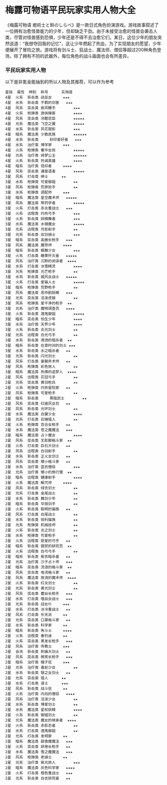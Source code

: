 # 梅露可物语平民玩家实用人物大全

《梅露可物语 癒術士と鈴のしらべ》是一款日式角色扮演游戏。游戏故事叙述了一位拥有治愈怪兽能力的少年，但却缺乏干劲。由于未接受治愈的怪兽会袭击人类，尽管对怪兽感到恐惧，少年还是不得不去治愈它们。某日，这位少年的朋友突然说道：“我想夺回我的记忆”，这让少年燃起了热血，为了实现朋友的愿望，少年便展开了冒险之旅。游戏将有剑斗士、狂战士、魔法师、僧侣等超过200种角色登场，除了拥有不同的武器外，每位角色的战斗画面也会有所差异。

### 平民玩家实用人物

以下是非氪金能抽到的所以人物及其推荐，可以作为参考

    星级	属性	种别	称号		实用度
    4星	火系	斩击类	战巫女		★★★
    4星	水系	斩击类	不羁的剑客	★★★
    4星	风系	突击类	疾风鞭手		★★★
    4星	火系	枪弹类	游侠赌客		★★★★
    4星	风系	突击类	冷酷忠臣		★★★★★
    4星	光系	魔法类	飞空之翼		★★★★★
    4星	水系	斩击类	风花银影		★★★
    4星	暗系	魔法类	少数民族		★★★★★★
    4星	水系	斩击类 	封印爱好者	★★★
    4星	水系	治疗类	博学家		★★★
    4星	火系	枪弹类	奢华女孩		★★★★★
    4星	光系	治疗类	绮梦公主		★★★★★★
    4星	火系	斩击类	热诚英雄		★★★★
    4星	暗系	治疗类	信仰者		★★★★
    4星	风系	突击类	通兽语者		★★★★★
    3星	风系	打击类	绅士		★★
    3星	水系	枪弹类	可爱御姐		★★
    3星	风系	枪弹类	荒原抢手		★★
    3星	水系	枪弹类	调配师		★★★
    3星	暗系	魔法类	星空魔术师	★★★★★
    3星	风系	魔法类	草药学者		★★★★★
    3星	火系	打击类	赤炎重战士	★★★
    3星	火系	远程类	灼热弓手		★★★
    3星	火系	斩击类	妖精舞者		★★★
    3星	水系	魔法类	水镜魔女		★★★★★
    3星	光系	远程类	月影射手		★★
    3星	光系	斩击类	双剑骑士		★★★
    3星	暗系	突击类	高傲长枪手	★★★
    3星	风系	魔法类	魔导师		★★★★
    3星	暗系	斩击类	蝶舞少女		★★★
    3星	火系	打击类	糖果歼灭者	★★★★★
    3星	风系	治疗类	沉默的阅读者	★★★★
    3星	水系	打击类	冰雪精灵		★★★★
    3星	光系	枪弹类	光芒枪手		★★
    3星	水系	斩击类	威风女战士	★★★★★
    3星	火系	打击类	爱猫人士		★★★★★
    3星	暗系	枪弹类	荒野枪手		★★
    3星	风系	魔法类	恶作剧妖精	★★★
    3星	光系	突击类	活泼虎娘		★★
    3星	风系	枪弹类	爱干净的枪手	★★
    3星	光系	治疗类	魔物调查员	★★★★
    3星	火系	斩击类	酒鬼御姐		★★★★★
    3星	暗系	突击类	怕生少年		★★★★
    3星	水系	治疗类	天界少年		★★★★
    3星	火系	斩击类	炎光剑士		★★
    3星	光系	远程类	白光弓手		★★
    3星	水系	斩击类	潇洒的暗杀者	★★
    3星	暗系	斩击类	在意时间的剑士	★★★
    3星	水系	斩击类	水之暗杀者	★★
    3星	光系	斩击类	闪光剑士		★★
    3星	风系	打击类	豪腕斧术师	★★
    3星	风系	枪弹类	彩色旅人		★★
    3星	暗系	魔法类	热情的追梦人	★★★★
    2星	风系	远程类	花冠弓手		★★
    2星	光系	突击类	黄羽枪兵		★★
    2星	火系	枪弹类	灼热冒险家	★★
    2星	风系	枪弹类	可爱枪手		★★
    2星	暗系	斩击类 	黑暗武士		★★
    2星	风系	突击类	红披风女忍	★★
    2星	风系	斩击类	光环剑士		★★
    2星	水系	魔法类	白翼少女		★★★★
    2星	光系	打击类	石锤猎人		★★
    2星	火系	枪弹类	百合女枪手	★★
    2星	水系	魔法类	苍之魔魔法	★★★
    2星	暗系	魔法类	占卜魔女		★★★★
    2星	风系	突击类	无影脚格斗家	★★
    2星	火系	打击类	巨石大剑士	★★
    2星	风系	远程类	白羽射手		★★
    2星	水系	斩击类	正义女剑士	★★
    2星	风系	突击类	矮小格斗家	★★
    2星	水系	治疗类	蓝衣僧侣		★★★
    2星	光系	治疗类	矮小的旅行僧	★★
    2星	暗系	远程类	健康射手		★★★★
    2星	火系	魔法类	解咒师		★★★★
    2星	风系	斩击类	绿衣剑士		★★
    2星	光系	打击类	金尾战士		★★
    2星	水系	斩击类	舞剑少年		★★
    2星	暗系	斩击类	华丽剑手		★★
    2星	火系	斩击类	聪明的猫族	★★
    2星	风系	打击类	白尾战士		★★
    2星	水系	斩击类	锐利猫族		★★
    2星	光系	枪弹类	机械技师		★★
    2星	火系	斩击类	炎之剑士		★★
    2星	水系	枪弹类	可爱枪手		★★
    2星	火系	远程类	慈爱的弓手	★★
    2星	暗系	斩击类	狼狈的研究员	★★
    2星	火系	远程类	白弓弓手		★★
    2星	暗系	斩击类	紫衣暗杀者	★★
    2星	光系	治疗类	沙子占卜师	★★★
    2星	暗系	突击类	流浪的格斗家	★★
    2星	风系	突击类	电流格斗家	★★
    2星	风系	魔法类	放浪的魔术师	★★★★
    2星	火系	斩击类	红炎剑士		★★
    2星	光系	斩击类	黄光剑士		★★
    2星	风系	突击类	蕾丝长枪手	★★★
    2星	水系	打击类	嗜血女战士	★★★
    2星	光系	斩击类	战女仆		★★★
    2星	水系	打击类	冰冷重战士	★★
    2星	风系	打击类	乐天派		★★
    2星	光系	突击类	口罩格斗家	★★
    2星	水系	斩击类	科学家		★★
    2星	暗系	斩击类	角斗士		★★★★
    2星	火系	远程类	垂钓迷		★★
    2星	火系	突击类	黑发长枪手	★★★
    2星	风系	治疗类	传教士		★★★
    2星	会洗	斩击类	刺痛大剑士	★★
    2星	风系	突击类	微笑长枪手	★★★
    2星	暗系	治疗类	帽子狂		★★★
    2星	光系	治疗类	毒蛇少女		★★
    2星	水系	斩击类	银之女剑士	★★
    2星	光系	突击类	猎人		★★
    2星	水系	打击类	谋士		★★★
    2星	风系	斩击类	战斗狂		★★
    2星	火系	治疗类	内向的僧侣	★★★★
    2星	风系	治疗类	活泼少女		★★
    2星	水系	斩击类	博爱剑士		★★
    2星	水系	魔法类	星杖妖精		★★★★
    2星	火系	斩击类	御姐剑士		★★
    2星	光系	魔法类	魔女的继承者	★★★★
    2星	火系	斩击类	赤影忍者		★★
    2星	水系	打击类	酒鬼御姐		★★
    2星	光系	打击类	发明家		★★
    2星	暗系	魔法类	甜食魔魔法	★★★
    2星	火系	突击类	妖艳长枪手	★★
    2星	水系	魔法类	雪之魔魔法	★★★
    2星	风系	枪弹类	老骑士		★★
    2星	光系	治疗类	紫光旅人		★★★
    2星	暗系	魔法类	灰色科学家	★★★★
    2星	火系	打击类	橙色重战士	★★★
    2星	光系	斩击类	白衣研究者	★★
    
